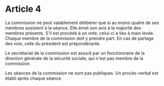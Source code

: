 # Article 4

La commission ne peut valablement délibérer que si au moins quatre de ses membres assistent à la séance. Elle émet son avis à la majorité des membres présents. S'il est procédé à un vote, celui-ci a lieu à main levée. Chaque membre de la commission doit y prendre part. En cas de partage des voix, celle du président est prépondérante.

Le secrétariat de la commission est assuré par un fonctionnaire de la direction générale de la sécurité sociale, qui n'est pas membre de la commission.

Les séances de la commission ne sont pas publiques. Un procès-verbal est établi après chaque séance.
